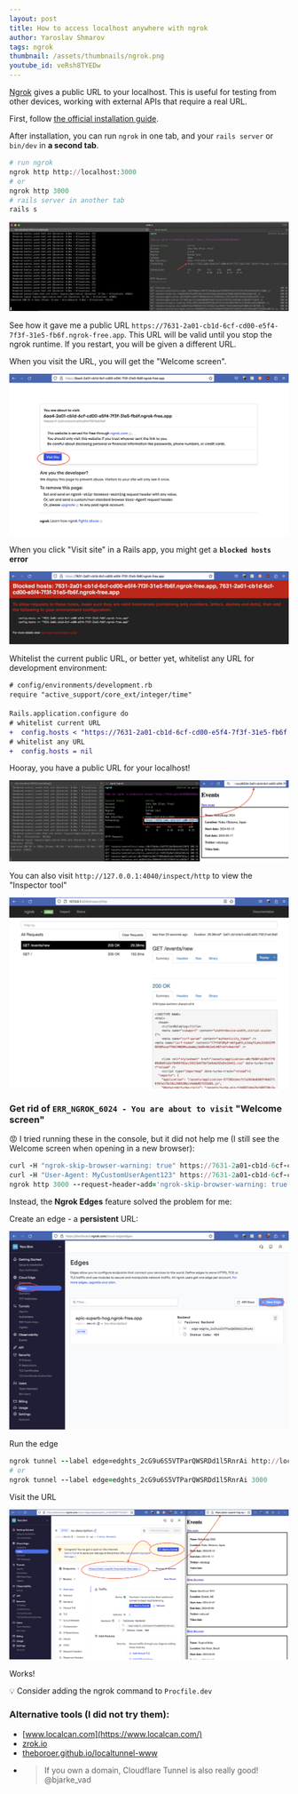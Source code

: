 ```yaml
---
layout: post
title: How to access localhost anywhere with ngrok
author: Yaroslav Shmarov
tags: ngrok
thumbnail: /assets/thumbnails/ngrok.png
youtube_id: veRsh8TYEDw
---
```


[Ngrok](https://ngrok.com/) gives a public URL to your localhost. This is useful for testing from other devices, working with external APIs that require a real URL.

First, follow [the official installation guide](https://dashboard.ngrok.com/get-started/setup/macos).

After installation, you can run `ngrok` in one tab, and your `rails server` or `bin/dev` in **a second tab**.

```ruby
# run ngrok
ngrok http http://localhost:3000
# or
ngrok http 3000
# rails server in another tab
rails s
```

![run ngrok](/assets/images/ngrok-run.png)

See how it gave me a public URL `https://7631-2a01-cb1d-6cf-cd00-e5f4-7f3f-31e5-fb6f.ngrok-free.app`. This URL will be valid until you stop the ngrok runtime. If you restart, you will be given a different URL.

When you visit the URL, you will get the "Welcome screen".

![Ngrok welcome screen](/assets/images/ngrok-you-are-about-to-visit.png)

When you click "Visit site" in a Rails app, you might get a **`blocked hosts` error**

![Rails blocked hosts error](/assets/images/ngrok-blocked-hosts.png)

Whitelist the current public URL, or better yet, whitelist any URL for development environment:

```diff
# config/environments/development.rb
require "active_support/core_ext/integer/time"

Rails.application.configure do
# whitelist current URL
+  config.hosts < "https://7631-2a01-cb1d-6cf-cd00-e5f4-7f3f-31e5-fb6f.ngrok-free.app"
# whitelist any URL
+  config.hosts = nil
```

Hooray, you have a public URL for your localhost!

![ngrok works](/assets/images/ngrok-public-onetime-url.png)

You can also visit `http://127.0.0.1:4040/inspect/http` to view the "Inspector tool"

![ngrok inspector](/assets/images/ngrok-inspector.png)

### Get rid of `ERR_NGROK_6024 - You are about to visit` "Welcome screen"

😡 I tried running these in the console, but it did not help me (I still see the Welcome screen when opening in a new browser):

```ruby
curl -H "ngrok-skip-browser-warning: true" https://7631-2a01-cb1d-6cf-cd00-e5f4-7f3f-31e5-fb6f.ngrok-free.app
curl -H "User-Agent: MyCustomUserAgent123" https://7631-2a01-cb1d-6cf-cd00-e5f4-7f3f-31e5-fb6f.ngrok-free.app
ngrok http 3000 --request-header-add='ngrok-skip-browser-warning: true'
```

Instead, the **Ngrok Edges** feature solved the problem for me:

Create an edge - a **persistent** URL:

![ngrok create edge](/assets/images/ngrok-edge-create.png)

Run the edge

```ruby
ngrok tunnel --label edge=edghts_2cG9u6S5VTParQWSRDd1l5RnrAi http://localhost:3000
# or
ngrok tunnel --label edge=edghts_2cG9u6S5VTParQWSRDd1l5RnrAi 3000
```

Visit the URL

![ngrok edge run](/assets/images/ngrok-edge-run.png)

Works!

💡 Consider adding the ngrok command to `Procfile.dev`

### Alternative tools (I did not try them):

* [www.localcan.com](https://www.localcan.com/)
* [zrok.io](https://zrok.io/)
* [theboroer.github.io/localtunnel-www](https://theboroer.github.io/localtunnel-www/)
* > If you own a domain, Cloudflare Tunnel is also really good! @bjarke_vad
